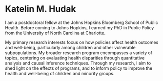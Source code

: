# Katelin M. Hudak

I am a postdoctoral fellow at the Johns Hopkins Bloomberg School of Public Health. Before coming to Johns Hopkins, I earned my PhD in Public Policy from the University of North Carolina at Charlotte. 

My primary research interests focus on how policies affect health outcomes and well-being, particularly among children and other vulnerable subpopulations. My broader research program encompasses a variety of topics, centering on evaluating health disparities through quantitative analysis and causal inference techniques. Through my research, I aim to shed light on the effects of programs, and to inform policy to improve the health and well-being of children and minority groups.
